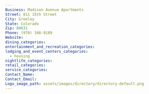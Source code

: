 ```yaml
---
Business: Madison Avenue Apartments
Street: 811 15th Street
City: Greeley
State: Colorado
Zip: 80631
Phone: (970) 346-9189
Website:
dining_categories:
entertainment_and_recreation_categories:
lodging_and_event_centers_categories:
  - housing
nightlife_categories:
retail_categories:
service_categories:
Contact_Name:
Contact_Email:
Logo_image_path: assets/images/directory/directory-default.png
---
```



